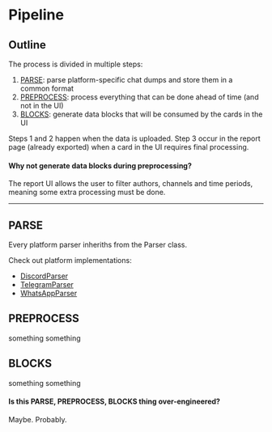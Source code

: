 # Pipeline

## Outline

The process is divided in multiple steps:

1. [PARSE](#PARSE): parse platform-specific chat dumps and store them in a common format
1. [PREPROCESS](#PREPROCESS): process everything that can be done ahead of time (and not in the UI)
1. [BLOCKS](#BLOCKS): generate data blocks that will be consumed by the cards in the UI

Steps 1 and 2 happen when the data is uploaded.
Step 3 occur in the report page (already exported) when a card in the UI requires final processing.

#### Why not generate data blocks during preprocessing?

The report UI allows the user to filter authors, channels and time periods, meaning some extra processing must be done.

---

## PARSE

Every platform parser inheriths from the Parser class.

Check out platform implementations:

* [DiscordParser](parse/DiscordParser.ts)
* [TelegramParser](parse/TelegramParser.ts)
* [WhatsAppParser](parse/WhatsApparser.ts)

## PREPROCESS

something something

## BLOCKS

something something

#### Is this PARSE, PREPROCESS, BLOCKS thing over-engineered?

Maybe. Probably.
